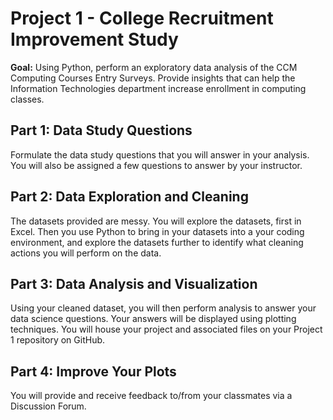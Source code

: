 # Project 1 - College Recruitment Improvement Study

<b>Goal:</b> Using Python, perform an exploratory data analysis of the CCM Computing Courses Entry Surveys.  Provide insights that can help the Information Technologies department increase enrollment in computing classes.

## Part 1: Data Study Questions
Formulate the data study questions that you will answer in your analysis.  You will also be assigned a few questions to answer by your instructor. 

## Part 2: Data Exploration and Cleaning
The datasets provided are messy.  You will explore the datasets, first in Excel. Then you use Python to bring in your datasets into a your coding environment, and explore the datasets further to identify what cleaning actions you will perform on the data.

## Part 3: Data Analysis and Visualization
Using your cleaned dataset, you will then perform analysis to answer your data science questions.  Your answers will be displayed using plotting techniques.  You will house your project and associated files on your Project 1 repository on GitHub.

 ## Part 4: Improve Your Plots
 You will provide and receive feedback to/from your classmates via a Discussion Forum.

